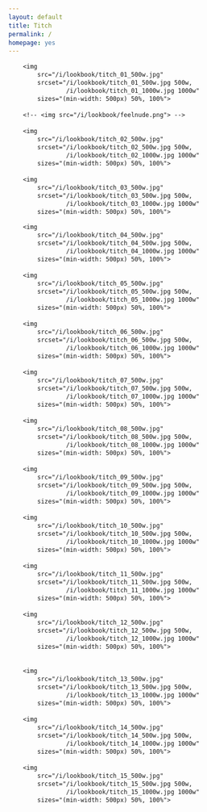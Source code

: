 ```yaml
---
layout: default
title: Titch
permalink: /
homepage: yes
---
```

<section class="lookbook">
	
			
		<img
			src="/i/lookbook/titch_01_500w.jpg"
			srcset="/i/lookbook/titch_01_500w.jpg 500w,
					/i/lookbook/titch_01_1000w.jpg 1000w"
			sizes="(min-width: 500px) 50%, 100%">

		<!-- <img src="/i/lookbook/feelnude.png"> -->

		<img 
			src="/i/lookbook/titch_02_500w.jpg"
			srcset="/i/lookbook/titch_02_500w.jpg 500w,
					/i/lookbook/titch_02_1000w.jpg 1000w"
			sizes="(min-width: 500px) 50%, 100%">

		<img 
			src="/i/lookbook/titch_03_500w.jpg"
			srcset="/i/lookbook/titch_03_500w.jpg 500w,
					/i/lookbook/titch_03_1000w.jpg 1000w"
			sizes="(min-width: 500px) 50%, 100%">

<!-- 		<video autoplay loop> omg
			<source src="/i/lookbook/videos/feelnude.mov" type="video/mp4" />
			<source src="movie.ogg" type="video/ogg" />
			Your browser does not support the video tag.
		</video> -->
			
		<img 
			src="/i/lookbook/titch_04_500w.jpg"
			srcset="/i/lookbook/titch_04_500w.jpg 500w,
					/i/lookbook/titch_04_1000w.jpg 1000w"
			sizes="(min-width: 500px) 50%, 100%">

		<img 
			src="/i/lookbook/titch_05_500w.jpg"
			srcset="/i/lookbook/titch_05_500w.jpg 500w,
					/i/lookbook/titch_05_1000w.jpg 1000w"
			sizes="(min-width: 500px) 50%, 100%">

		<img 
			src="/i/lookbook/titch_06_500w.jpg"
			srcset="/i/lookbook/titch_06_500w.jpg 500w,
					/i/lookbook/titch_06_1000w.jpg 1000w"
			sizes="(min-width: 500px) 50%, 100%">

		<img 
			src="/i/lookbook/titch_07_500w.jpg"
			srcset="/i/lookbook/titch_07_500w.jpg 500w,
					/i/lookbook/titch_07_1000w.jpg 1000w"
			sizes="(min-width: 500px) 50%, 100%">

		<img 
			src="/i/lookbook/titch_08_500w.jpg"
			srcset="/i/lookbook/titch_08_500w.jpg 500w,
					/i/lookbook/titch_08_1000w.jpg 1000w"
			sizes="(min-width: 500px) 50%, 100%">

		<img 
			src="/i/lookbook/titch_09_500w.jpg"
			srcset="/i/lookbook/titch_09_500w.jpg 500w,
					/i/lookbook/titch_09_1000w.jpg 1000w"
			sizes="(min-width: 500px) 50%, 100%">

		<img 
			src="/i/lookbook/titch_10_500w.jpg"
			srcset="/i/lookbook/titch_10_500w.jpg 500w,
					/i/lookbook/titch_10_1000w.jpg 1000w"
			sizes="(min-width: 500px) 50%, 100%">

		<img 
			src="/i/lookbook/titch_11_500w.jpg"
			srcset="/i/lookbook/titch_11_500w.jpg 500w,
					/i/lookbook/titch_11_1000w.jpg 1000w"
			sizes="(min-width: 500px) 50%, 100%">

		<img 
			src="/i/lookbook/titch_12_500w.jpg"
			srcset="/i/lookbook/titch_12_500w.jpg 500w,
					/i/lookbook/titch_12_1000w.jpg 1000w"
			sizes="(min-width: 500px) 50%, 100%">

		
		<img 
			src="/i/lookbook/titch_13_500w.jpg"
			srcset="/i/lookbook/titch_13_500w.jpg 500w,
					/i/lookbook/titch_13_1000w.jpg 1000w"
			sizes="(min-width: 500px) 50%, 100%">

		<img 
			src="/i/lookbook/titch_14_500w.jpg"
			srcset="/i/lookbook/titch_14_500w.jpg 500w,
					/i/lookbook/titch_14_1000w.jpg 1000w"
			sizes="(min-width: 500px) 50%, 100%">

		<img 
			src="/i/lookbook/titch_15_500w.jpg"
			srcset="/i/lookbook/titch_15_500w.jpg 500w,
					/i/lookbook/titch_15_1000w.jpg 1000w"
			sizes="(min-width: 500px) 50%, 100%">

</section>
